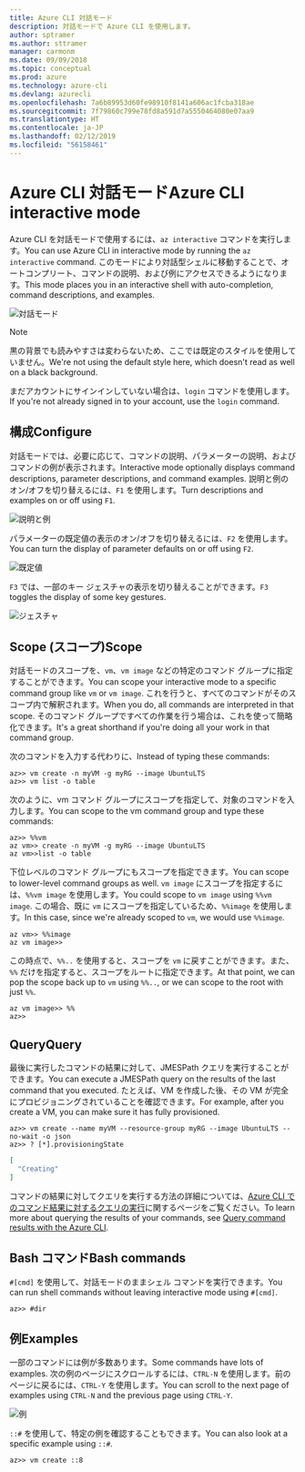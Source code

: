 ```yaml
---
title: Azure CLI 対話モード
description: 対話モードで Azure CLI を使用します。
author: sptramer
ms.author: sttramer
manager: carmonm
ms.date: 09/09/2018
ms.topic: conceptual
ms.prod: azure
ms.technology: azure-cli
ms.devlang: azurecli
ms.openlocfilehash: 7a6b89953d60fe98910f8141a606ac1fcba318ae
ms.sourcegitcommit: 7f79860c799e78fd8a591d7a5550464080e07aa9
ms.translationtype: HT
ms.contentlocale: ja-JP
ms.lasthandoff: 02/12/2019
ms.locfileid: "56158461"
---
```

# <a name="azure-cli-interactive-mode"></a><span data-ttu-id="a6abd-103">Azure CLI 対話モード</span><span class="sxs-lookup"><span data-stu-id="a6abd-103">Azure CLI interactive mode</span></span>

<span data-ttu-id="a6abd-104">Azure CLI を対話モードで使用するには、`az interactive` コマンドを実行します。</span><span class="sxs-lookup"><span data-stu-id="a6abd-104">You can use Azure CLI in interactive mode by running the `az interactive` command.</span></span>
<span data-ttu-id="a6abd-105">このモードにより対話型シェルに移動することで、オートコンプリート、コマンドの説明、および例にアクセスできるようになります。</span><span class="sxs-lookup"><span data-stu-id="a6abd-105">This mode places you in an interactive shell with auto-completion, command descriptions, and examples.</span></span>

![対話モード](./media/interactive-azure-cli/webapp-create.png)

> [!NOTE]
> <span data-ttu-id="a6abd-107">黒の背景でも読みやすさは変わらないため、ここでは既定のスタイルを使用していません。</span><span class="sxs-lookup"><span data-stu-id="a6abd-107">We're not using the default style here, which doesn't read as well on a black background.</span></span>

<span data-ttu-id="a6abd-108">まだアカウントにサインインしていない場合は、`login` コマンドを使用します。</span><span class="sxs-lookup"><span data-stu-id="a6abd-108">If you're not already signed in to your account, use the `login` command.</span></span>

## <a name="configure"></a><span data-ttu-id="a6abd-109">構成</span><span class="sxs-lookup"><span data-stu-id="a6abd-109">Configure</span></span>

<span data-ttu-id="a6abd-110">対話モードでは、必要に応じて、コマンドの説明、パラメーターの説明、およびコマンドの例が表示されます。</span><span class="sxs-lookup"><span data-stu-id="a6abd-110">Interactive mode optionally displays command descriptions, parameter descriptions, and command examples.</span></span>
<span data-ttu-id="a6abd-111">説明と例のオン/オフを切り替えるには、`F1` を使用します。</span><span class="sxs-lookup"><span data-stu-id="a6abd-111">Turn descriptions and examples on or off using `F1`.</span></span>

![説明と例](./media/interactive-azure-cli/descriptions-and-examples.png)

<span data-ttu-id="a6abd-113">パラメーターの既定値の表示のオン/オフを切り替えるには、`F2` を使用します。</span><span class="sxs-lookup"><span data-stu-id="a6abd-113">You can turn the display of parameter defaults on or off using `F2`.</span></span>

![既定値](./media/interactive-azure-cli/defaults.png)

<span data-ttu-id="a6abd-115">`F3` では、一部のキー ジェスチャの表示を切り替えることができます。</span><span class="sxs-lookup"><span data-stu-id="a6abd-115">`F3` toggles the display of some key gestures.</span></span>

![ジェスチャ](./media/interactive-azure-cli/gestures.png)

## <a name="scope"></a><span data-ttu-id="a6abd-117">Scope (スコープ)</span><span class="sxs-lookup"><span data-stu-id="a6abd-117">Scope</span></span>

<span data-ttu-id="a6abd-118">対話モードのスコープを、`vm`、`vm image` などの特定のコマンド グループに指定することができます。</span><span class="sxs-lookup"><span data-stu-id="a6abd-118">You can scope your interactive mode to a specific command group like `vm` or `vm image`.</span></span>
<span data-ttu-id="a6abd-119">これを行うと、すべてのコマンドがそのスコープ内で解釈されます。</span><span class="sxs-lookup"><span data-stu-id="a6abd-119">When you do, all commands are interpreted in that scope.</span></span>
<span data-ttu-id="a6abd-120">そのコマンド グループですべての作業を行う場合は、これを使って簡略化できます。</span><span class="sxs-lookup"><span data-stu-id="a6abd-120">It's a great shorthand if you're doing all your work in that command group.</span></span>

<span data-ttu-id="a6abd-121">次のコマンドを入力する代わりに、</span><span class="sxs-lookup"><span data-stu-id="a6abd-121">Instead of typing these commands:</span></span>

```azurecli
az>> vm create -n myVM -g myRG --image UbuntuLTS
az>> vm list -o table
```

<span data-ttu-id="a6abd-122">次のように、vm コマンド グループにスコープを指定して、対象のコマンドを入力します。</span><span class="sxs-lookup"><span data-stu-id="a6abd-122">You can scope to the vm command group and type these commands:</span></span>

```azurecli
az>> %%vm
az vm>> create -n myVM -g myRG --image UbuntuLTS
az vm>>list -o table
```

<span data-ttu-id="a6abd-123">下位レベルのコマンド グループにもスコープを指定できます。</span><span class="sxs-lookup"><span data-stu-id="a6abd-123">You can scope to lower-level command groups as well.</span></span>
<span data-ttu-id="a6abd-124">`vm image` にスコープを指定するには、`%%vm image` を使用します。</span><span class="sxs-lookup"><span data-stu-id="a6abd-124">You could scope to `vm image` using `%%vm image`.</span></span>
<span data-ttu-id="a6abd-125">この場合、既に `vm` にスコープを指定しているため、`%%image` を使用します。</span><span class="sxs-lookup"><span data-stu-id="a6abd-125">In this case, since we're already scoped to `vm`, we would use `%%image`.</span></span>

```azurecli
az vm>> %%image
az vm image>>
```

<span data-ttu-id="a6abd-126">この時点で、`%%..` を使用すると、スコープを `vm` に戻すことができます。また、`%%` だけを指定すると、スコープをルートに指定できます。</span><span class="sxs-lookup"><span data-stu-id="a6abd-126">At that point, we can pop the scope back up to `vm` using `%%..`, or we can scope to the root with just `%%`.</span></span>

```azurecli
az vm image>> %%
az>>
```

## <a name="query"></a><span data-ttu-id="a6abd-127">Query</span><span class="sxs-lookup"><span data-stu-id="a6abd-127">Query</span></span>

<span data-ttu-id="a6abd-128">最後に実行したコマンドの結果に対して、JMESPath クエリを実行することができます。</span><span class="sxs-lookup"><span data-stu-id="a6abd-128">You can execute a JMESPath query on the results of the last command that you executed.</span></span>
<span data-ttu-id="a6abd-129">たとえば、VM を作成した後、その VM が完全にプロビジョニングされていることを確認できます。</span><span class="sxs-lookup"><span data-stu-id="a6abd-129">For example, after you create a VM, you can make sure it has fully provisioned.</span></span>

```azurecli
az>> vm create --name myVM --resource-group myRG --image UbuntuLTS --no-wait -o json
az>> ? [*].provisioningState
```

```json
[
  "Creating"
]
```

<span data-ttu-id="a6abd-130">コマンドの結果に対してクエリを実行する方法の詳細については、[Azure CLI でのコマンド結果に対するクエリの実行](query-azure-cli.md)に関するページをご覧ください。</span><span class="sxs-lookup"><span data-stu-id="a6abd-130">To learn more about querying the results of your commands, see [Query command results with the Azure CLI](query-azure-cli.md).</span></span>

## <a name="bash-commands"></a><span data-ttu-id="a6abd-131">Bash コマンド</span><span class="sxs-lookup"><span data-stu-id="a6abd-131">Bash commands</span></span>

<span data-ttu-id="a6abd-132">`#[cmd]` を使用して、対話モードのままシェル コマンドを実行できます。</span><span class="sxs-lookup"><span data-stu-id="a6abd-132">You can run shell commands without leaving interactive mode using `#[cmd]`.</span></span>

```azurecli
az>> #dir
```

## <a name="examples"></a><span data-ttu-id="a6abd-133">例</span><span class="sxs-lookup"><span data-stu-id="a6abd-133">Examples</span></span>

<span data-ttu-id="a6abd-134">一部のコマンドには例が多数あります。</span><span class="sxs-lookup"><span data-stu-id="a6abd-134">Some commands have lots of examples.</span></span>
<span data-ttu-id="a6abd-135">次の例のページにスクロールするには、`CTRL-N` を使用します。前のページに戻るには、`CTRL-Y` を使用します。</span><span class="sxs-lookup"><span data-stu-id="a6abd-135">You can scroll to the next page of examples using `CTRL-N` and the previous page using `CTRL-Y`.</span></span>

![例](./media/interactive-azure-cli/examples.png)

<span data-ttu-id="a6abd-137">`::#` を使用して、特定の例を確認することもできます。</span><span class="sxs-lookup"><span data-stu-id="a6abd-137">You can also look at a specific example using `::#`.</span></span>

```azurecli
az>> vm create ::8
```
